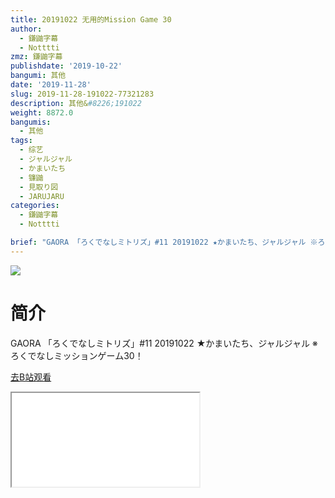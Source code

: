 ```yaml
---
title: 20191022 无用的Mission Game 30
author:
  - 鎌鼬字幕
  - Notttti
zmz: 鎌鼬字幕
publishdate: '2019-10-22'
bangumi: 其他
date: '2019-11-28'
slug: 2019-11-28-191022-77321283
description: 其他&#8226;191022
weight: 8872.0
bangumis:
  - 其他
tags:
  - 综艺
  - ジャルジャル
  - かまいたち
  - 镰鼬
  - 見取り図
  - JARUJARU
categories:
  - 鎌鼬字幕
  - Notttti

brief: "GAORA 「ろくでなしミトリズ」#11 20191022 ★かまいたち、ジャルジャル ※ろくでなしミッションゲーム30！"
---
```

![](https://raw.githubusercontent.com/tcgriffith/owaraisite/master/static/tmpimg/992907ad842c524461f4af848ababd5603efd487.jpg.480.jpg)
# 简介  
GAORA
「ろくでなしミトリズ」#11 20191022 ★かまいたち、ジャルジャル
※ろくでなしミッションゲーム30！  

[去B站观看](https://www.bilibili.com/video/av77321283/)
<div class ="resp-container"><iframe class="testiframe" src="//player.bilibili.com/player.html?aid=77321283"", scrolling="no", allowfullscreen="true" > </iframe></div> 
